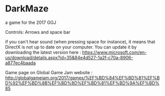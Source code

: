 # DarkMaze
a game for the 2017 GGJ

Controls:
Arrows and space bar

if you can't hear sound (when pressing space for instance), it means that DirectX is not up to date on your computer.
You can update it by downloading the latest version here : https://www.microsoft.com/en-us/download/details.aspx?id=35&84e4d527-1a2f-c70a-8906-a877ec4baada

Game page on Global Game Jam website : http://globalgamejam.org/2017/games/%EF%BD%84%EF%BD%81%EF%BD%92%EF%BD%8B%EF%BD%8D%EF%BD%81%EF%BD%9A%EF%BD%85
